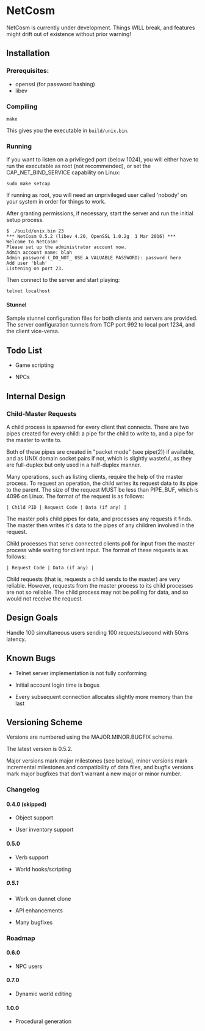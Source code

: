 NetCosm
=======

NetCosm is currently under development. Things WILL break, and
features might drift out of existence without prior warning!

## Installation

### Prerequisites:

* openssl (for password hashing)
* libev

### Compiling

    make

This gives you the executable in `build/unix.bin`.

### Running

If you want to listen on a privileged port (below 1024), you will
either have to run the executable as root (not recommended), or set
the CAP_NET_BIND_SERVICE capability on Linux:

    sudo make setcap

If running as root, you will need an unprivileged user called 'nobody'
on your system in order for things to work.

After granting permissions, if necessary, start the server and run the
initial setup process.

    $ ./build/unix.bin 23
    *** NetCosm 0.5.2 (libev 4.20, OpenSSL 1.0.2g  1 Mar 2016) ***
    Welcome to NetCosm!
    Please set up the administrator account now.
    Admin account name: blah
    Admin password (_DO_NOT_ USE A VALUABLE PASSWORD): password here
    Add user 'blah'
    Listening on port 23.

Then connect to the server and start playing:

    telnet localhost

#### Stunnel

Sample stunnel configuration files for both clients and servers are
provided. The server configuration tunnels from TCP port 992 to local
port 1234, and the client vice-versa.

## Todo List

* Game scripting

* NPCs

## Internal Design

### Child-Master Requests

A child process is spawned for every client that connects.  There are
two pipes created for every child: a pipe for the child to write to,
and a pipe for the master to write to.

Both of these pipes are created in "packet mode" (see pipe(2)) if
available, and as UNIX domain socket pairs if not, which is slightly
wasteful, as they are full-duplex but only used in a half-duplex
manner.

Many operations, such as listing clients, require the help of the
master process. To request an operation, the child writes its request
data to its pipe to the parent. The size of the request MUST be less
than PIPE_BUF, which is 4096 on Linux. The format of the request is as
follows:

    | Child PID | Request Code | Data (if any) |

The master polls child pipes for data, and processes any requests it
finds. The master then writes it's data to the pipes of any children
involved in the request.

Child processes that serve connected clients poll for input from the
master process while waiting for client input. The format of these
requests is as follows:

    | Request Code | Data (if any) |

Child requests (that is, requests a child sends to the master) are
very reliable. However, requests from the master process to its child
processes are not so reliable. The child process may not be polling
for data, and so would not receive the request.

## Design Goals

Handle 100 simultaneous users sending 100 requests/second with 50ms
latency.

## Known Bugs

* Telnet server implementation is not fully conforming

* Initial account login time is bogus

* Every subsequent connection allocates slightly more memory than the
  last

## Versioning Scheme

Versions are numbered using the MAJOR.MINOR.BUGFIX scheme.

The latest version is 0.5.2.

Major versions mark major milestones (see below), minor versions mark
incremental milestones and compatibility of data files, and bugfix
versions mark major bugfixes that don't warrant a new major or minor
number.

### Changelog

#### 0.4.0 (skipped)

* Object support

* User inventory support

#### 0.5.0

* Verb support

* World hooks/scripting

##### 0.5.1

* Work on dunnet clone

* API enhancements

* Many bugfixes

### Roadmap

#### 0.6.0

* NPC users

#### 0.7.0

* Dynamic world editing

#### 1.0.0

* Procedural generation
